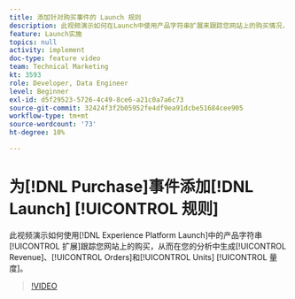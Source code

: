 ```yaml
---
title: 添加针对购买事件的 Launch 规则
description: 此视频演示如何在Launch中使用产品字符串扩展来跟踪您网站上的购买情况，从而在您的分析中生成收入、订购和件数量度。
feature: Launch实施
topics: null
activity: implement
doc-type: feature video
team: Technical Marketing
kt: 3593
role: Developer, Data Engineer
level: Beginner
exl-id: d5f29523-5726-4c49-8ce6-a21c0a7a6c73
source-git-commit: 32424f3f2b05952fe4df9ea91dcbe51684cee905
workflow-type: tm+mt
source-wordcount: '73'
ht-degree: 10%

---
```


# 为[!DNL Purchase]事件添加[!DNL Launch] [!UICONTROL 规则]

此视频演示如何使用[!DNL Experience Platform Launch]中的产品字符串[!UICONTROL 扩展]跟踪您网站上的购买，从而在您的分析中生成[!UICONTROL Revenue]、[!UICONTROL Orders]和[!UICONTROL Units] [!UICONTROL 量度]。

>[!VIDEO](https://video.tv.adobe.com/v/28766/?quality=12)
